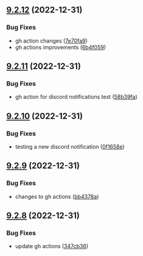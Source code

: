 ## [9.2.12](https://github.com/Torwent/WaspLib/compare/v9.2.11...v9.2.12) (2022-12-31)


### Bug Fixes

* gh action changes ([7e70fa9](https://github.com/Torwent/WaspLib/commit/7e70fa90598ad3871adf1b7f9e2c56785c4851a5))
* gh actions improvements ([6b4f059](https://github.com/Torwent/WaspLib/commit/6b4f059b223794b3d397adb4aeca7e581d40d5d0))



## [9.2.11](https://github.com/Torwent/WaspLib/compare/v9.2.10...v9.2.11) (2022-12-31)


### Bug Fixes

* gh action for discord notifications test ([58b39fa](https://github.com/Torwent/WaspLib/commit/58b39fa1c3747292a9713bbe174cea41bc4f4af8))



## [9.2.10](https://github.com/Torwent/WaspLib/compare/v9.2.9...v9.2.10) (2022-12-31)


### Bug Fixes

* testing a new discord notification ([0f1658e](https://github.com/Torwent/WaspLib/commit/0f1658e0f1d28c6ef45f2a8ca048d5bc24b86289))



## [9.2.9](https://github.com/Torwent/WaspLib/compare/v9.2.8...v9.2.9) (2022-12-31)


### Bug Fixes

* changes to gh actions ([bb4378a](https://github.com/Torwent/WaspLib/commit/bb4378ac6a969e61588bc72a594dd793e847492f))



## [9.2.8](https://github.com/Torwent/WaspLib/compare/v9.2.7...v9.2.8) (2022-12-31)


### Bug Fixes

* update gh actions ([347cb36](https://github.com/Torwent/WaspLib/commit/347cb36e7776d006f89868fa7c51ad1292cbc597))




